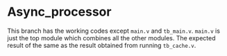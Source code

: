 # Async_processor

This branch has the working codes except `main.v` and `tb_main.v`. `main.v` is just the top module which combines all the other modules. The expected result of the same as the result obtained from running `tb_cache.v`. 

